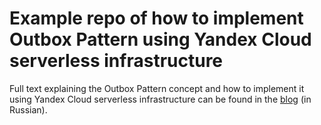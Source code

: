 # Example repo of how to implement Outbox Pattern using Yandex Cloud serverless infrastructure

Full text explaining the Outbox Pattern concept and how to implement it using Yandex Cloud serverless infrastructure
can be found in the [blog](https://nikolaymatrosov.ru/2024-02-18-Transactional-outbox-pattern) (in Russian).
